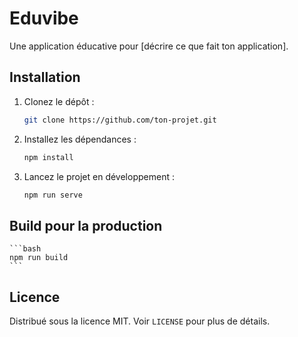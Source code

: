 # Eduvibe

Une application éducative pour [décrire ce que fait ton application].

## Installation

1. Clonez le dépôt :
    ```bash
    git clone https://github.com/ton-projet.git
    ```

2. Installez les dépendances :
    ```bash
    npm install
    ```

3. Lancez le projet en développement :
    ```bash
    npm run serve
    ```

## Build pour la production
    ```bash
    npm run build
    ```

## Licence
Distribué sous la licence MIT. Voir `LICENSE` pour plus de détails.
